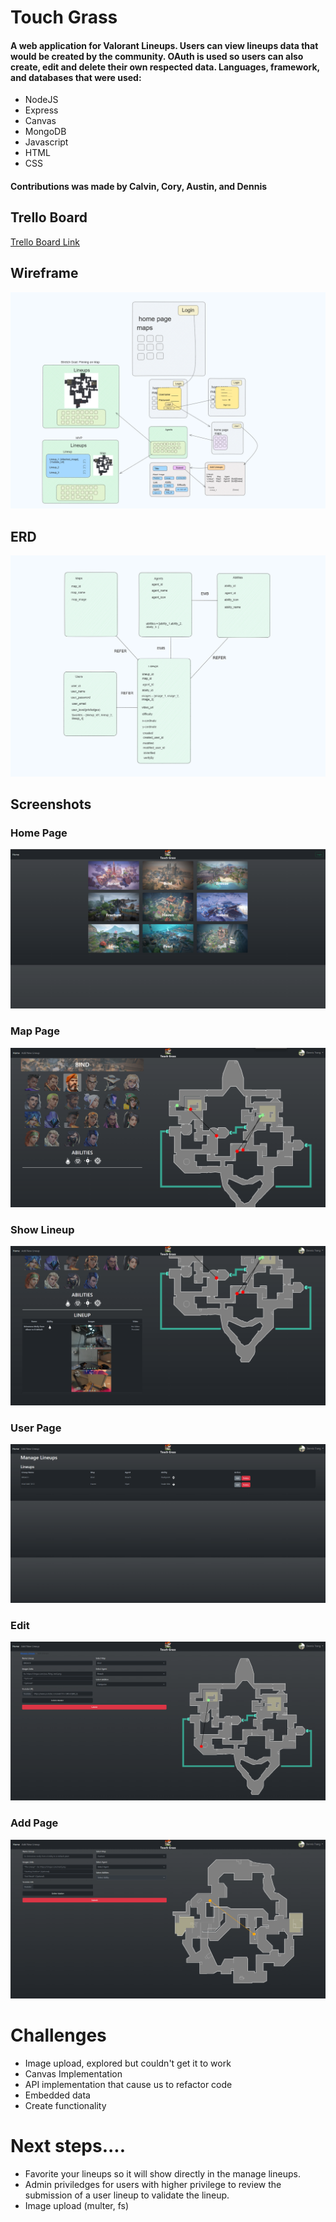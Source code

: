 # Touch Grass
#### A web application for Valorant Lineups. Users can view lineups data that would be created by the community. OAuth is used so users can also create, edit and delete their own respected data. Languages, framework, and databases that were used:
* NodeJS
* Express
* Canvas
* MongoDB
* Javascript
* HTML
* CSS

#### Contributions was made by Calvin, Cory, Austin, and Dennis
## Trello Board
[Trello Board Link](https://trello.com/b/8m6BGM9d/project-2)

## Wireframe
![Alt text](/public/README%20assets/Wireframe.png "Wireframe")


## ERD
![Alt text](/public/README%20assets/ERD.png "Wireframe")


## Screenshots
### Home Page

![Alt text](/public/README%20assets/homepage.png "Wireframe")

### Map Page
![Alt text](/public/README%20assets/mappage.png "map")

### Show Lineup
![Alt text](/public/README%20assets/lineupshow.png "lineup show")

### User Page
![Alt text](/public/README%20assets/managelinups.png "Wireframe")

### Edit
![Alt text](/public/README%20assets/editpage.png "Wireframe")

### Add Page 
![Alt text](/public/README%20assets/addnewlineup.png "Wireframe")

# Challenges
* Image upload, explored but couldn't get it to work
* Canvas Implementation
* API implementation that cause us to refactor code
* Embedded data
* Create functionality

# Next steps....
* Favorite your lineups so it will show directly in the manage lineups.
* Admin priviledges for users with higher privilege to review the submission of a user lineup to validate the lineup.
* Image upload (multer, fs)







